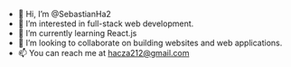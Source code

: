 - 👋 Hi, I’m @SebastianHa2
- 👀 I’m interested in full-stack web development.
- 🌱 I’m currently learning React.js
- 💞️ I’m looking to collaborate on building websites and web applications.
- 📫 You can reach me at hacza212@gmail.com

<!---
SebastianHa2/SebastianHa2 is a ✨ special ✨ repository because its `README.md` (this file) appears on your GitHub profile.
You can click the Preview link to take a look at your changes.
--->
